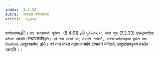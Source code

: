 ```yaml
---
index:  3.4.52
sutra:  अपादाने परीप्सायाम्
vritti:  nyasa
---
```


`शय्योत्थायम्`इति। `उदः स्थास्तम्भोः पूर्वस्य ` (8.4.61) इति पूर्वसवर्
णः, `आतो युक्` (7.3.33) एवम्` इत्यादिना परीप्सां दर्शयति। `रन्ध्रापकर्षम्` इति। एवं नाम त्वरते यत् पात्रमपि नापेक्षते, स्तनरन्ध्रादेवापकृष्य मुखेन पयः पिबतीत्यर्थः। `भ्राष्ट्रापकर्षम्` इति। एवं नाम त्वरते यद्भाजनमपि दीयमानं नापेक्षते, भ्राष्ट्रादेवापकृष्य हस्तेन भक्षयति।।

